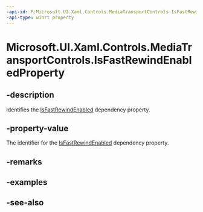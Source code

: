 ```yaml
---
-api-id: P:Microsoft.UI.Xaml.Controls.MediaTransportControls.IsFastRewindEnabledProperty
-api-type: winrt property
---
```


<!-- Property syntax
public Windows.UI.Xaml.DependencyProperty IsFastRewindEnabledProperty { get; }
-->

# Microsoft.UI.Xaml.Controls.MediaTransportControls.IsFastRewindEnabledProperty

## -description
Identifies the [IsFastRewindEnabled](mediatransportcontrols_isfastrewindenabled.md) dependency property.

## -property-value
The identifier for the [IsFastRewindEnabled](mediatransportcontrols_isfastrewindenabled.md) dependency property.

## -remarks

## -examples

## -see-also
